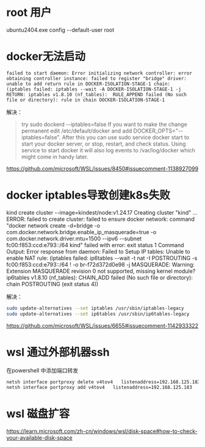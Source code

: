 # root 用户
ubuntu2404.exe config --default-user root

# docker无法启动
```
failed to start daemon: Error initializing network controller: error obtaining controller instance: failed to register "bridge" driver: unable to add return rule in DOCKER-ISOLATION-STAGE-1 chain:  (iptables failed: iptables --wait -A DOCKER-ISOLATION-STAGE-1 -j RETURN: iptables v1.8.10 (nf_tables):  RULE_APPEND failed (No such file or directory): rule in chain DOCKER-ISOLATION-STAGE-1
```
解决：
> try sudo dockerd --iptables=false
> If you want to make the change permanent edit /etc/default/docker and add DOCKER_OPTS="--iptables=false". After this you can use sudo service docker start to start your docker server, or stop, restart, and check status. Using service to start docker it will also log events to /var/log/docker which might come in handy later.

https://github.com/microsoft/WSL/issues/8450#issuecomment-1138927099

# docker iptables导致创建k8s失败

kind create cluster --image=kindest/node:v1.24.17
Creating cluster "kind" ...
ERROR: failed to create cluster: failed to ensure docker network: command "docker network create -d=bridge -o com.docker.network.bridge.enable_ip_masquerade=true -o com.docker.network.driver.mtu=1500 --ipv6 --subnet fc00:f853:ccd:e793::/64 kind" failed with error: exit status 1
Command Output: Error response from daemon: Failed to Setup IP tables: Unable to enable NAT rule:  (iptables failed: ip6tables --wait -t nat -I POSTROUTING -s fc00:f853:ccd:e793::/64 ! -o br-f72d372d0e98 -j MASQUERADE: Warning: Extension MASQUERADE revision 0 not supported, missing kernel module?
ip6tables v1.8.10 (nf_tables):  CHAIN_ADD failed (No such file or directory): chain POSTROUTING
 (exit status 4))

 解决：
```bash
sudo update-alternatives --set iptables /usr/sbin/iptables-legacy
sudo update-alternatives --set ip6tables /usr/sbin/ip6tables-legacy
```

 https://github.com/microsoft/WSL/issues/6655#issuecomment-1142933322

 # wsl 通过外部机器ssh

在powershell 中添加端口转发

```bash
netsh interface portproxy delete v4tov4   listenaddress=192.168.125.183   listenport=9022
netsh interface portproxy add v4tov4   listenaddress=192.168.125.183   listenport=9022  connectaddress=172.21.110.5  connectport=22
```

# wsl 磁盘扩容

<https://learn.microsoft.com/zh-cn/windows/wsl/disk-space#how-to-check-your-available-disk-space>
